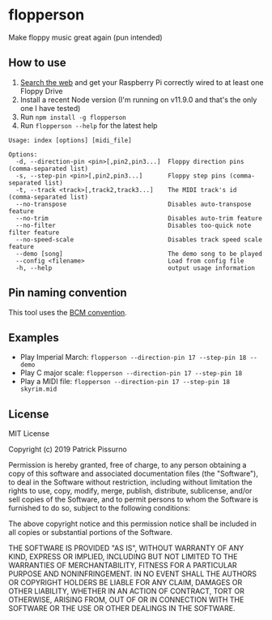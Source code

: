 # flopperson
Make floppy music great again (pun intended)

## How to use
1. [Search the web](https://www.instructables.com/id/Floppy-Drive-music-w-Raspberry-Pi/) and get your Raspberry Pi correctly wired to at least one Floppy Drive
2. Install a recent Node version (I'm running on v11.9.0 and that's the only one I have tested)
3. Run `npm install -g flopperson`
4. Run `flopperson --help` for the latest help
```
Usage: index [options] [midi_file]

Options:
  -d, --direction-pin <pin>[,pin2,pin3...]  Floppy direction pins (comma-separated list)
  -s, --step-pin <pin>[,pin2,pin3...]       Floppy step pins (comma-separated list)
  -t, --track <track>[,track2,track3...]    The MIDI track's id (comma-separated list)
  --no-transpose                            Disables auto-transpose feature
  --no-trim                                 Disables auto-trim feature
  --no-filter                               Disables too-quick note filter feature
  --no-speed-scale                          Disables track speed scale feature
  --demo [song]                             The demo song to be played
  --config <filename>                       Load from config file
  -h, --help                                output usage information
```

## Pin naming convention
This tool uses the [BCM convention](https://pinout.xyz/).


## Examples
- Play Imperial March: `flopperson --direction-pin 17 --step-pin 18 --demo`
- Play C major scale: `flopperson --direction-pin 17 --step-pin 18`
- Play a MIDI file: `flopperson --direction-pin 17 --step-pin 18 skyrim.mid`

## License
MIT License

Copyright (c) 2019 Patrick Pissurno

Permission is hereby granted, free of charge, to any person obtaining a copy
of this software and associated documentation files (the "Software"), to deal
in the Software without restriction, including without limitation the rights
to use, copy, modify, merge, publish, distribute, sublicense, and/or sell
copies of the Software, and to permit persons to whom the Software is
furnished to do so, subject to the following conditions:

The above copyright notice and this permission notice shall be included in all
copies or substantial portions of the Software.

THE SOFTWARE IS PROVIDED "AS IS", WITHOUT WARRANTY OF ANY KIND, EXPRESS OR
IMPLIED, INCLUDING BUT NOT LIMITED TO THE WARRANTIES OF MERCHANTABILITY,
FITNESS FOR A PARTICULAR PURPOSE AND NONINFRINGEMENT. IN NO EVENT SHALL THE
AUTHORS OR COPYRIGHT HOLDERS BE LIABLE FOR ANY CLAIM, DAMAGES OR OTHER
LIABILITY, WHETHER IN AN ACTION OF CONTRACT, TORT OR OTHERWISE, ARISING FROM,
OUT OF OR IN CONNECTION WITH THE SOFTWARE OR THE USE OR OTHER DEALINGS IN THE
SOFTWARE.
